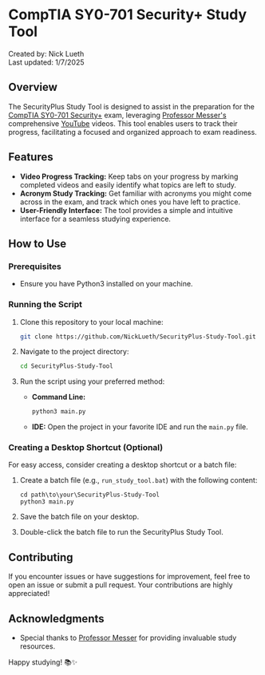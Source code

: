 # CompTIA SY0-701 Security+ Study Tool
Created by: Nick Lueth <br>
Last updated: 1/7/2025

## Overview

The SecurityPlus Study Tool is designed to assist in the preparation for the [CompTIA SY0-701 Security+](https://certblaster.com/wp-content/uploads/2023/11/CompTIA-Security-SY0-701-Exam-Objectives-1.pdf) exam, leveraging [Professor Messer's](https://www.professormesser.com/) comprehensive [YouTube](https://www.youtube.com/playlist?list=PLG49S3nxzAnl4QDVqK-hOnoqcSKEIDDuv) videos. This tool enables users to track their progress, facilitating a focused and organized approach to exam readiness.

## Features

- **Video Progress Tracking:** Keep tabs on your progress by marking completed videos and easily identify what topics are left to study.
- **Acronym Study Tracking:** Get familiar with acronyms you might come across in the exam, and track which ones you have left to practice.
- **User-Friendly Interface:** The tool provides a simple and intuitive interface for a seamless studying experience.

## How to Use

### Prerequisites

- Ensure you have Python3 installed on your machine.

### Running the Script

1. Clone this repository to your local machine:

   ```bash
   git clone https://github.com/NickLueth/SecurityPlus-Study-Tool.git
   ```

2. Navigate to the project directory:

   ```bash
   cd SecurityPlus-Study-Tool
   ```

3. Run the script using your preferred method:

   - **Command Line:**
     ```bash
     python3 main.py
     ```

   - **IDE:**
     Open the project in your favorite IDE and run the `main.py` file.

### Creating a Desktop Shortcut (Optional)

For easy access, consider creating a desktop shortcut or a batch file:

1. Create a batch file (e.g., `run_study_tool.bat`) with the following content:

   ```batch
   cd path\to\your\SecurityPlus-Study-Tool
   python3 main.py
   ```

2. Save the batch file on your desktop.

3. Double-click the batch file to run the SecurityPlus Study Tool.

## Contributing

If you encounter issues or have suggestions for improvement, feel free to open an issue or submit a pull request. Your contributions are highly appreciated!

## Acknowledgments

- Special thanks to [Professor Messer](https://www.professormesser.com/) for providing invaluable study resources.

Happy studying! 📚✨
